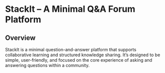 # StackIt – A Minimal Q&A Forum Platform

## Overview 
StackIt is a minimal question-and-answer platform that supports collaborative  learning and structured knowledge sharing. It’s designed to be simple, user-friendly,  and focused on the core experience of asking and answering questions within a  community. 
